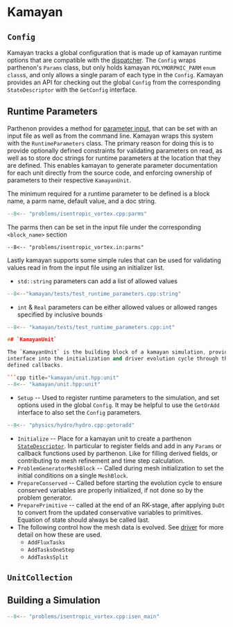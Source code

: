 # Kamayan

## `Config`

Kamayan tracks a global configuration that is made up of kamayan runtime
options that are compatible with the [dispatcher](dispatcher.md).
The `Config` wraps parthenon's `Params` class, but only holds kamayan
`POLYMORPHIC_PARM` `enum class`s, and only allows a single param
of each type in the `Config`. Kamayan provides an API for checking out
the global `Config` from the corresponding `StateDescriptor` with the
`GetConfig` interface.

## Runtime Parameters

Parthenon provides a method for [parameter input](https://parthenon-hpc-lab.github.io/parthenon/develop/src/inputs.html),
that can be set with an input file as well as from the command line.
Kamayan wraps this system with the `RuntimeParameters` class. The
primary reason for doing this is to provide optionally defined constraints
for validating parameters on read, as well as to store doc strings
for runtime parameters at the location that they are defined. This
enables kamayan to generate parameter documentation for each unit
directly from the source code, and enforcing ownership of parameters
to their respective `KamayanUnit`.

The minimum required for a runtime parameter to be defined is a block name,
a parm name, default value, and a doc string.

```cpp title="problems/isentropic_vortex.cpp:parms"
--8<-- "problems/isentropic_vortex.cpp:parms"
```

The parms then can be set in the input file under the corresponding `<block_name>` 
section
``` title="problems/isentropic_vortex.in:parms"
--8<-- "problems/isentropic_vortex.in:parms"
```

Lastly kamayan supports some simple rules that can be used for validating
values read in from the input file using an initializer list.

* `std::string` parameters can add a list of allowed values
```cpp title="kamayan/tests/test_runtime_parameters.cpp:string"
--8<--"kamayan/tests/test_runtime_parameters.cpp:string"
```
* `int` & `Real` parameters can be either allowed values or allowed ranges specified
by inclusive bounds
```cpp title="kamayan/tests/test_runtime_parameters.cpp:int"
--8<-- "kamayan/tests/test_runtime_parameters.cpp:int"

## `KamayanUnit`

The `KamayanUnit` is the building block of a kamayan simulation, providing the 
interface into the initialization and driver evolution cycle through the
defined callbacks.

```cpp title="kamayan/unit.hpp:unit"
--8<-- "kamayan/unit.hpp:unit"
```

* `Setup` -- Used to register runtime parameters to the simulation, and set options
used in the global `Config`. It may be helpful to use the `GetOrAdd` interface
to also set the `Config` parameters.
```cpp title="physics/hydro/hydro.cpp:getoradd"
--8<-- "physics/hydro/hydro.cpp:getoradd"
```
* `Initialize` -- Place for a kamayan unit to create a parthenon 
[`StateDescriptor`](https://parthenon-hpc-lab.github.io/parthenon/develop/src/interface/state.html#statedescriptor).
In particular to register fields and add in any `Params` or callback functions
used by parthenon. Like for filling derived fields, or contributing to 
mesh refinement and time step calculation.
* `ProblemGeneratorMeshBlock` -- Called during mesh initialization to set the
initial conditions on a single `MeshBlock`.
* `PrepareConserved` -- Called before starting the evolution cycle to ensure
conserved variables are properly initialized, if not done so by the problem
generator.
* `PreparePrimitive` -- called at the end of an RK-stage, after applying `DuDt`
to convert from the updated conservative variables to primitives. Equation
of state should always be called last.
* The following control how the mesh data is evolved. See [driver](driver.md) for
more detail on how these are used.
   * `AddFluxTasks`
   * `AddTasksOneStep`
   * `AddTasksSplit`

## `UnitCollection`

## Building a Simulation

```cpp
--8<-- "problems/isentropic_vortex.cpp:isen_main"
```
